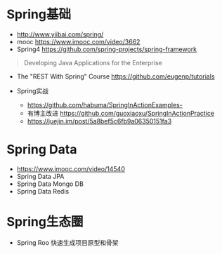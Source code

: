# Spring基础

- <http://www.yiibai.com/spring/>
- mooc <https://www.imooc.com/video/3662>
- Spring4 <https://github.com/spring-projects/spring-framework>

> Developing Java Applications for the Enterprise

- The "REST With Spring" Course <https://github.com/eugenp/tutorials>

- Spring实战

  - <https://github.com/habuma/SpringInActionExamples->
  - 有博主改进 <https://github.com/guoxiaoxu/SpringInActionPractice>
  - <https://juejin.im/post/5a8bef5c6fb9a06350151fa3>

# Spring Data

- <https://www.imooc.com/video/14540>
- Spring Data JPA
- Spring Data Mongo DB
- Spring Data Redis

# Spring生态圈

- Spring Roo 快速生成项目原型和骨架
